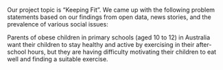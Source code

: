 Our project topic is “Keeping Fit”. We came up with the following problem statements based on our findings from open data, news stories, and the prevalence of various social issues:

Parents of obese children in primary schools (aged 10 to 12) in Australia want their children to stay healthy and active by exercising in their after-school hours, but they are having difficulty motivating their children to eat well and finding a suitable exercise.
